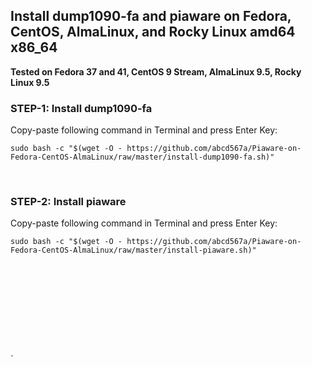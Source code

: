 ## Install dump1090-fa and piaware on Fedora, CentOS, AlmaLinux, and Rocky Linux amd64 x86_64
**Tested on Fedora 37 and 41, CentOS 9 Stream, AlmaLinux 9.5, Rocky Linux 9.5** </br> 

### STEP-1: Install dump1090-fa 
Copy-paste following command in Terminal and press Enter Key: </br>

```
sudo bash -c "$(wget -O - https://github.com/abcd567a/Piaware-on-Fedora-CentOS-AlmaLinux/raw/master/install-dump1090-fa.sh)"

``` 

</br>

### STEP-2: Install piaware
Copy-paste following command in Terminal and press Enter Key: </br>

```
sudo bash -c "$(wget -O - https://github.com/abcd567a/Piaware-on-Fedora-CentOS-AlmaLinux/raw/master/install-piaware.sh)"  

``` 
</br></br>

<br></br>

</br></br>



` 

